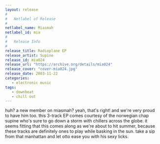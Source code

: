 ```yaml
---
layout: release
#
#   Netlabel of Release
#
netlabel_name: Miasmah
netlabel_id: mia
#
#   Release Info
#
release_title: Radioplane EP
release_artist: Supine
release_id: mia024
release_url: "https://archive.org/details/mia024"
release_cover: "cover-mia024.jpg"
release_date: 2003-11-22
categories:
   - electronic music
tags:
   - downbeat
   - chill out
---
```

huh? a new member on miasmah? yeah, that's right! and we're very proud to have him too. this 3-track EP comes courtesy of the norwegian chap supine who's sure to go down a storm with chillers across the globe. it seems fitting that this comes along as we're about to hit summer, because these tracks are definitely ones to play while basking in the sun. take a sip from that manhattan and let otto ease you with his sexy licks.